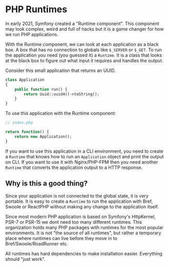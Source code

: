 # PHP Runtimes

In early 2021, Symfony created a "Runtime component". This component may look
complex, weird and full of hacks but it is a game changer for how we run PHP
applications.

With the Runtime component, we can look at each application as a black box. A box
that has no connection to globals like `$_SERVER` or `$_GET`. To run the application
you need (you guessed it) a `Runtime`. It is a class that looks at the black box
to figure out what input it requires and handles the output.

Consider this small application that returns an UUID.

```php
class Application
{
    public function run() {
        return Uuid::uuid4()->toString();
    }
}
```

To use this application with the Runtime component:

```php
// index.php

return function() {
    return new Application();
}
```

If you want to use this application in a CLI environment, you need to create a
`Runtime` that knows how to run an `Application` object and print the output on
CLI. If you want to use it with Nginx/PHP-FPM then you need another `Runtime`
that converts the application output to a HTTP response.

## Why is this a good thing?

Since your application is not connected to the global state, it is very portable.
It is easy to create a `Runtime` to run the application with Bref, Swoole or
ReactPHP without making any change to the application itself.

Since most modern PHP application is based on Symfony's HttpKernel, PSR-7 or PSR-15
we dont need too many different runtimes. This organization holds many PHP packages
with runtimes for the most popular environments. It is not "the source of all
runtimes", but rather a temporary place where runtimes can live before they move
in to Bref/Swoole/RoadRunner etc.

All runtimes has hard dependencies to make installation easier. Everything should
"just work".
